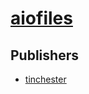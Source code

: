 # [aiofiles](https://pypi.org/project/aiofiles)



## Publishers
- [tinchester](https://pypi.org/user/tinchester)

